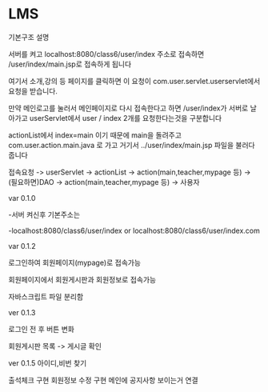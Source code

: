 # LMS

기본구조 설명

서버를 켜고 localhost:8080/class6/user/index 주소로 접속하면 /user/index/main.jsp로 접속하게 됩니다

여기서 소개,강의 등 페이지를 클릭하면 이 요청이 com.user.servlet.userservlet에서 요청을 받습니다.

만약 메인로고를 눌러서 메인페이지로 다시 접속한다고 하면 /user/index가 서버로 날아가고 userServlet에서 user / index 2개를 요청한다는것을 구분합니다

actionList에서 index=main 이기 때문에 main을 돌려주고 com.user.action.main.java 로 가고 거기서 ../user/index/main.jsp 파일을 불러다 줍니다

접속요청 -> userServlet -> actionList -> action(main,teacher,mypage 등) -> (필요하면)DAO -> action(main,teacher,mypage 등) -> 사용자

var 0.1.0

-서버 켜신후 기본주소는

-localhost:8080/class6/user/index or localhost:8080/class6/user/index.com

var 0.1.2

로그인하여 회원페이지(mypage)로 접속가능

회원페이지에서 회원게시판과 회원정보로 접속가능

자바스크립트 파일 분리함

ver 0.1.3

로그인 전 후 버튼 변화

회원게시판 목록 -> 게시글 확인

ver 0.1.5
아이디,비번 찾기

출석체크 구현
회원정보
수정 구현
메인에 공지사항 보이는거 연결
